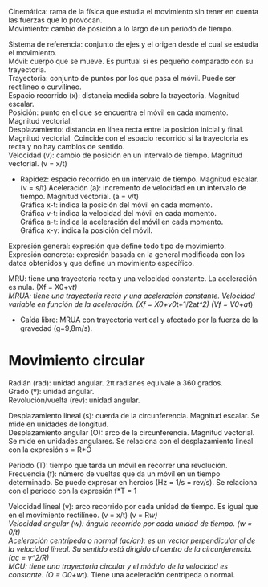 Cinemática: rama de la física que estudia el movimiento sin tener en cuenta las fuerzas que lo provocan.  
Movimiento: cambio de posición a lo largo de un periodo de tiempo.

Sistema de referencia: conjunto de ejes y el origen desde el cual se estudia el movimiento.  
Móvil: cuerpo que se mueve. Es puntual si es pequeño comparado con su trayectoria.  
Trayectoria: conjunto de puntos por los que pasa el móvil. Puede ser rectilíneo o curvilíneo.  
Espacio recorrido (x): distancia medida sobre la trayectoria. Magnitud escalar.  
Posición: punto en el que se encuentra el móvil en cada momento. Magnitud vectorial.  
Desplazamiento: distancia en línea recta entre la posición inicial y final. Magnitud vectorial. Coincide con el espacio recorrido si la trayectoria es recta y no hay cambios de sentido.  
Velocidad (v): cambio de posición en un intervalo de tiempo. Magnitud vectorial. (v = x/t)
- Rapidez: espacio recorrido en un intervalo de tiempo. Magnitud escalar. (v = s/t)
Aceleración (a): incremento de velocidad en un intervalo de tiempo. Magnitud vectorial. (a = v/t)  
Gráfica x-t: indica la posición del móvil en cada momento.  
Gráfica v-t: indica la velocidad del móvil en cada momento.  
Gráfica a-t: indica la aceleración del móvil en cada momento.  
Gráfica x-y: indica la posición del móvil.

Expresión general: expresión que define todo tipo de movimiento.  
Expresión concreta: expresión basada en la general modificada con los datos obtenidos y que define un movimiento específico.

MRU: tiene una trayectoria recta y una velocidad constante. La aceleración es nula. (Xf = X0+v*t)  
MRUA: tiene una trayectoria recta y una aceleración constante. Velocidad variable en función de la aceleración. (Xf = X0+v0*t+1/2a*t^2) (Vf = V0+a*t)
- Caída libre: MRUA con trayectoria vertical y afectado por la fuerza de la gravedad (g=9,8m/s).

# Movimiento circular

Radián (rad): unidad angular. 2π radianes equivale a 360 grados.  
Grado (º): unidad angular.  
Revolución/vuelta (rev): unidad angular.

Desplazamiento lineal (s): cuerda de la circunferencia. Magnitud escalar. Se mide en unidades de longitud.  
Desplazamiento angular (O): arco de la circunferencia. Magnitud vectorial. Se mide en unidades angulares. Se relaciona con el desplazamiento lineal con la expresión s = R*O  

Periodo (T): tiempo que tarda un móvil en recorrer una revolución.  
Frecuencia (f): número de vueltas que da un móvil en un tiempo determinado. Se puede expresar en hercios (Hz = 1/s = rev/s). Se relaciona con el periodo con la expresión f*T = 1

Velocidad lineal (v): arco recorrido por cada unidad de tiempo. Es igual que en el movimiento rectilíneo. (v = x/t) (v = R*w)  
Velocidad angular (w): ángulo recorrido por cada unidad de tiempo. (w = 0/t)  
Aceleración centrípeda o normal (ac/an): es un vector perpendicular al de la velocidad lineal. Su sentido está dirigido al centro de la circunferencia. (ac = v^2/R)  
MCU: tiene una trayectoria circular y el módulo de la velocidad es constante. (O = O0+w*t). Tiene una aceleración centrípeda o normal.
